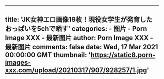 
---
title: 'JK女神エロ画像19枚！現役女学生が発育したおっぱいを5chで晒す'
categories: 
    - 图片
    - Porn Image XXX - 最新图片
author: Porn Image XXX - 最新图片
comments: false
date: Wed, 17 Mar 2021 00:00:00 GMT
thumbnail: 'https://static8.porn-images-xxx.com/upload/20210317/907/928257/1.jpg'
---

<div>   
<img src="https://static8.porn-images-xxx.com/upload/20210317/907/928257/1.jpg" referrerpolicy="no-referrer" alt> <img src="https://static8.porn-images-xxx.com/upload/20210317/907/928257/2.jpg" referrerpolicy="no-referrer" alt> <img src="https://static8.porn-images-xxx.com/upload/20210317/907/928257/3.jpg" referrerpolicy="no-referrer" alt> <img src="https://static8.porn-images-xxx.com/upload/20210317/907/928257/4.jpg" referrerpolicy="no-referrer" alt> <img src="https://static8.porn-images-xxx.com/upload/20210317/907/928257/5.jpg" referrerpolicy="no-referrer" alt> <img src="https://static8.porn-images-xxx.com/upload/20210317/907/928257/6.jpg" referrerpolicy="no-referrer" alt> <img src="https://static8.porn-images-xxx.com/upload/20210317/907/928257/7.jpg" referrerpolicy="no-referrer" alt> <img src="https://static8.porn-images-xxx.com/upload/20210317/907/928257/8.jpg" referrerpolicy="no-referrer" alt> <img src="https://static8.porn-images-xxx.com/upload/20210317/907/928257/9.jpg" referrerpolicy="no-referrer" alt> <img src="https://static8.porn-images-xxx.com/upload/20210317/907/928257/10.jpg" referrerpolicy="no-referrer" alt> <img src="https://static8.porn-images-xxx.com/upload/20210317/907/928257/11.jpg" referrerpolicy="no-referrer" alt> <img src="https://static8.porn-images-xxx.com/upload/20210317/907/928257/12.jpg" referrerpolicy="no-referrer" alt> <img src="https://static8.porn-images-xxx.com/upload/20210317/907/928257/13.jpg" referrerpolicy="no-referrer" alt> <img src="https://static8.porn-images-xxx.com/upload/20210317/907/928257/14.jpg" referrerpolicy="no-referrer" alt> <img src="https://static8.porn-images-xxx.com/upload/20210317/907/928257/15.jpg" referrerpolicy="no-referrer" alt> <img src="https://static8.porn-images-xxx.com/upload/20210317/907/928257/16.jpg" referrerpolicy="no-referrer" alt> <img src="https://static8.porn-images-xxx.com/upload/20210317/907/928257/17.jpg" referrerpolicy="no-referrer" alt> <img src="https://static8.porn-images-xxx.com/upload/20210317/907/928257/18.jpg" referrerpolicy="no-referrer" alt> <img src="https://static8.porn-images-xxx.com/upload/20210317/907/928257/19.jpg" referrerpolicy="no-referrer" alt>  
</div>
            